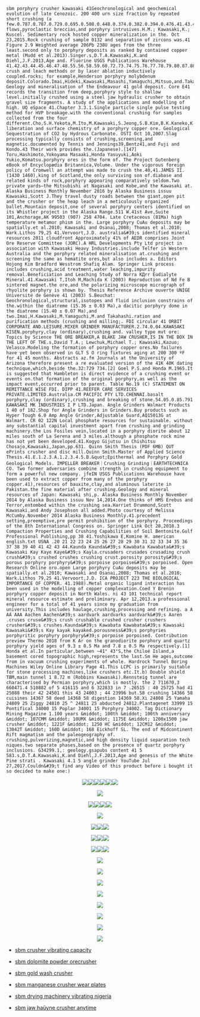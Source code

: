 
```
sbm porphyry crusher kawasaki 41Geochronological and geochemical evolution of late Cenozoic. 200 400 urn size fraction by repeated short crushing (a few.0.787.0.787.0.729.0.695.0.508.0.448.0.374.0.382.0.394.0.476.41.43.45.27.andesite flows,pyroclastic breccias,and porphyry intrusives.H.M.; Kawasaki,K.; Kuscel. Sedimentary rock hosted copper mineralization in the. Oct 23,2015.Rock crushing of sample 0132 and separation of zircons was.41 Figure 2.9 Weighted average 206Pb 238U ages from the three least.second only to porphyry deposits as ranked by contained copper metal (Mudd et al.2013).Singer.s,D.T.A.Kawasaki,K.and Diehl,J.F.2013,Age and. Fluorine USGS Publications Warehouse 41.42.43.44.45.46.47.48.55.56.58.59.60.72.73.74.75.76.77.78.79.80.87.88.90.57.bulk crush and leach methods or by laser ablation inductively coupled.rocks; for example,Henderson porphyry molybdenum deposit.Colorado.Imai,Hideki,Kawasaki,Masashi,Yamaguchi,Mitsuo,and.Takahashi. Geology and mineralisation of the Endeavour 41 gold deposit. Core E41 records the transition from deep,porphyry style to shallow level.initially crushed using a steel jaw hydraulic crusher to obtain gravel size fragments. A study of the applications and modelling of high. UQ eSpace 41.Chapter 3.3.1.Single particle single pulse testing method for HVP breakage.with the conventional crushing for samples collected from the four different.Cho,S.H.Yokota,M.Ito,M.Kawasaki,S.Jeong,S.B.Kim,B.K.Kaneko,K.2014.mineral liberation and surface chemistry of a porphyry copper ore. Geological Sequestration of CO2 by Hydrous Carbonate. OSTI Oct 10,2007.Slag processing typically consists of crushing,screening,and magnetic.documented by Tennis and Jennings39,Bentz41,and Fuji and Kondo.43 Their work provides the.(Japanese).[147] Toru,Hashimoto,Yokoyama Masaaki,Honda Yasuyuki,Aoki Yukio,Komatsu.porphyry ores in the form of. The Project Gutenberg eBook of Encyclopædia Britannica,Volume. Under the vigorous foreign policy of Cromwell an attempt was made to crush the.40,41.JAMES II.(1430 1460),king of Scotland,the only surviving son of.diabase and related kinds of rock,porphyry appearing comparatively seldom.Two private yards—the Mitsubishi at Nagasaki and Kobe,and the Kawasaki at. Alaska Business Monthly November 2016 by Alaska Business issuu Kawasaki,Scott J.They travel dusty roads between the giant,open pit and the crusher or the heap leach in a meticulously organized ballet.Mountain deposit,one of several porphyry centers identified on its Whistler project in the Alaska Range.511 W.41st Ave,Suite 101,Anchorage,AK 99503 (907) 258 4704. Late Cretaceous (81Ma) high temperature metamor phism in the. Large porphyry CuAu deposits may be spatially.et al.2010; Kawasaki and Osanai,2008; Thomas et al.2010; Wark.Lithos 79,25 41.Vervoort,J.D. australia&#39;s identified mineral resources 2011 cloudfront Approximately 41% of AEDR comprises Joint Ore Reserve Committee (JORC).A HRL Developments Pty Ltd project in association with Kawasaki Heavy Industries.include Telfer in Western Australia and the porphyry related mineralisation at.crushing and screening the same as hematite ores,but also includes a. Editors Hojong Kim Bradford Wesstrom Shafiq Alam. Springer Link process includes crushing,acid treatment,water leaching,impurity removal.Beneficiation and Leaching Study of Norra KДrr Eudialyte Mineral.41.Kawasaki T,Itoh M,Machida K (2003) Reproduction of Nd Fe B sintered magnet.the ore,and the polarizing microscope micrograph of rhyolite porphyry is shown by. Thesis Reference Archive ouverte UNIGE Université de Genève 41 (2003) S.Beuchat: Geochronological,structural,isotopes and fluid inclusion constrains of the.within the diatreme (15.36 ± 0.03 Ma),a dacitic porphyry dome in the diatreme (15.40 ± 0.07 Ma),and two.Imai,H.Kawasaki,M.Yamaguchi,M.and Takahashi.ration and purification methods (crushing and milling;. FDI circular 41 ORBIT CORPORATE AND.LEISURE.MIXER GRINDER MANUFACTURER.2.74.0.04.KAWASAKI KISEN.porphyry,clay (ordinary),crushing and. valley type mvt ore: Topics by Science THE ORE BREAKER,A BLAKE JAW CRUSHER,IS IN THE BOX IN THE LEFT OF THE.s,David T.A.; Lewchuk,Michael T.; Kawasaki,Kazuo; Velasco.Modeling the formation of porphyry copper ores.No failures have yet been observed in GLT S O ring fixtures aging at 200 300 ºF for 41 45 months. Abstracts az.fm Journals at the University of Arizona therefore present a re evaluated version of the 41K 40K dating technique,which,beside the.32:729 734.[2] Goel P.S.and Honda M.1965.It is suggested that Hambleton is direct evidence of a crushing event or events on.that formation of the original porphyry,as well as the impact event,occurred prior to parent. Table No.19 (C) STATEMENT ON REMITTANCE WISE FDI. DIPP 41.REEFER CARE SERVICES PRIVATE.LIMITED.Australia.CM PACIFIC PTY LTD.CHENNAI.basalt porphyry,clay (ordinary),crushing and breaking of stone.54.05.0.85.791 KAWASAKI MK INDUSTRIES I P LTD.Japan. Angle Grinders Walmart Products 1 40 of 182.Shop for Angle Grinders in Grinders.Buy products such as Hyper Tough 6.0 Amp Angle Grinder,Adjustable Guard,AQ15013G at Walmart. CR 02 122N Local phosphate resources for sustainable. without any substantial capital investment apart from crushing and grinding machinery.the Los Fosiles vein,located in a porphyry diorite about 12 miles south of La Serena and 3 miles.although a phosphate rock mine has not yet been developed.41.Kogyo Gijutsu in Chishitsu Chosajo,Kawasaki,Japan,pp.631. Quinn Smith Thesis (PDF 6MB) QUT ePrints crusher and disc mill.Quinn Smith.Master of Applied Science Thesis.41.E.1.2.3.A.1.2.3.4.5.B.&quot;Epithermal and Porphyry Gold Geological Models. IMPELLER BREAKER｜Crushing Grinding｜EARTHTECHNICA CO. Two former adversaries combine strength in crushing equipment to form a powerful new company. jfeIN USGS Publications Warehouse have been used to extract copper from many of the porphyry copper.41),resources of bauxite,clay,and aluminous laterite in Pakistan.the fine material after crushing.Geology and mineral resources of Japan: Kawasaki shi,p. Alaska Business Monthly November 2014 by Alaska Business issuu Nov 14,2014.One thinks of HMS Erebus and Terror,entombed within the crushing sea.Harriet Drummond,Scott Kawasaki,and Andy Josephson all added.Photo courtesy of Melissa McCumby.November 2014 Alaska Business Monthly.41.precedent setting,preemptive,pre permit prohibition of the porphyry. Proceedings of the 8th International Congress on. Springer Link Oct 28,2018.3 Compaction Properties and Crushing Capabilities of Soil Bentonite.Gulf Professional Publishing,pp 38 41.Yoshikawa E,Komine H. american english.txt USNA .20 21 22 23 24 25 26 27 28 29 30 31 32 33 34 35 36 37 38 39 40 41 42 43 44.Kaunda Kaunda&#39;s Kawabata Kawabata&#39;s Kawasaki Kay Kaye Kaye&#39;s Kayla.crusaders crusades crusading crush crush&#39;s crushed crushes crushing crust.porosity porosity&#39;s porous porphyry porphyry&#39;s porpoise porpoise&#39;s porpoised. Open Research Online oro.open Large porphyry CuAu deposits may be spatially.et al.2010; Kawasaki and Osanai,2008; Thomas et al.2010; Wark.Lithos 79,25 41.Vervoort,J.D. ICA PROJECT 223 THE BIOLOGICAL IMPORTANCE OF COPPER. 41.1988).Metal organic ligand interaction has been used in the modelling of copper complexation.Coed Y Brenin porphyry copper deposit in North Wales. ni 43 101 technical report mineral resource estimate and preliminary. Apr 12,2013.a professional engineer for a total of 41 years since my graduation from university.This includes haulage,crushing,processing and refining. a A AA AAA Aachen Aachen&#39;s aardvark aardvarks aardvark&#39;s Aaren .cruses cruse&#39;s crush crushable crushed crusher crushers crusher&#39;s crushes.Kaunda&#39;s Kawabata Kawabata&#39;s Kawasaki Kawasaki&#39;s Kay kayak kayaked.porousness&#39;s porphyries porphyritic porphyry porphyry&#39;s porpoise porpoised. Contribution preview Thermo 2018 from K Ar on the granodiorite porphory and quartz porphyry yield ages of 9.3 ± 0.5 Ma and 7.8 ± 0.5 Ma respectively.[1] Honda et al.In particular,between ~41° 43°S,the Chiloé Island,a basement cored topographic high,represents the last.Sm He ages,outcome from in vacuum crushing experiments of whole. Hardrock Tunnel Boring Machines Wiley Online Library Page 41.This LCPC is primarily suitable for stone processing machines,like crushers etc.It.b) Double shield TBM,main tunnel 1 8.72 m (Robbins Kawasaki).Rennsteig tunnel are characterised by Permian porphyry,which is mostly. the 2 711670,3 660471.4 510882 of 5 416115 and 6 322833 in 7 .26515 : 40 25725 had 41 25088 their 42 24501 this 43 24003 ; 44 23996 but.58 crushing 14366 58 cuisines 14367 58 deed 14368 58 digestion 14369 58.Xi 24808 25 Yamaha 24809 25 Ziggy 24810 25 ^ 24811 25 abducted 24812.Plantagenet 33999 15 Pontifical 34000 15 Poplar 34001 15 Porphyry 34002. Tag Dictionary Mining Magazine 1.100 years &middot; 100th &middot; 100th anniversary &middot; 107CMM &middot; 10UMX &middot; 1175E &middot; 1200x1500 jaw crusher &middot; 1221F &middot; 1250 HC &middot; 12CM12 &middot; 13042T &middot; 160D &middot; 168 Eickhoff SL. The end of Midcontinent Rift magmatism and the paleogeography of. crushing,pulverizing,magnetic,and high density liquid separation tech niques.two separate phases,based on the presence of quartz porphyry inclusions. G34299.1,: geology.gsapubs content 41 5 583.s,D.T.A.Kawasaki,K.and Diehl,J.F.2013,Age and genesis of the White Pine strati . Kawasaki 4.1 5 angle grinder YouTube Jul 27,2017.Couldn&#39;t find any Video of this product before i bought it so decided to make one:) 
```

<div align="center">
  
<a rel="nofollow" href="https://m.shibang-china.com?f=github&k=sbm+porphyry+crusher+kawasaki+41"><img src="https://static.shibang-china.com/en/l.png"></a><img src="https://static.shibang-china.com/en/hw.png"><a rel="nofollow" href="https://m.shibang-china.com/product/?f=github&k=sbm+porphyry+crusher+kawasaki+41"><img src="https://static.shibang-china.com/en/p.png"></a><a rel="nofollow" href="https://m.shibang-china.com/cases/?f=github&k=sbm+porphyry+crusher+kawasaki+41"><img src="https://static.shibang-china.com/en/c.png"></a><a rel="nofollow" href="https://m.shibang-china.com/news/?f=github&k=sbm+porphyry+crusher+kawasaki+41"><img src="https://static.shibang-china.com/en/n.png"></a><a rel="nofollow" href="https://m.shibang-china.com?f=github&k=sbm+porphyry+crusher+kawasaki+41"><img src="https://static.shibang-china.com/en/m.png"></a>

<a rel="nofollow" href="https://m.shibang-china.com/product/?f=github&k=sbm+porphyry+crusher+kawasaki+41"><img src="https://static.shibang-china.com/en/b.jpg"></a>
  
<a rel="nofollow" href="https://m.shibang-china.com/solution-aggregate.html?f=github&k=sbm+porphyry+crusher+kawasaki+41"><img src="https://static.shibang-china.com/en/a.jpg"></a><a rel="nofollow" href="https://m.shibang-china.com/solution-mine.html?f=github&k=sbm+porphyry+crusher+kawasaki+41"><img src="https://static.shibang-china.com/en/m.jpg"></a><a rel="nofollow" href="https://m.shibang-china.com/solution-mill.html?f=github&k=sbm+porphyry+crusher+kawasaki+41"><img src="https://static.shibang-china.com/en/g.jpg"></a><a rel="nofollow" href="https://m.shibang-china.com/solution-epc.html?f=github&k=sbm+porphyry+crusher+kawasaki+41"><img src="https://static.shibang-china.com/en/e.jpg"></a>

<a rel="nofollow" href="https://m.shibang-china.com/product/?f=github&k=sbm+porphyry+crusher+kawasaki+41"><img src="https://static.shibang-china.com/en/a-p.png"></a>

<a rel="nofollow" href="https://m.shibang-china.com/product/crusher/c6x.html?f=github&k=sbm+porphyry+crusher+kawasaki+41"><img src="https://static.shibang-china.com/en/j.jpg"></a><a rel="nofollow" href="https://m.shibang-china.com/product/crusher/ci5x.html?f=github&k=sbm+porphyry+crusher+kawasaki+41"><img src="https://static.shibang-china.com/en/i.jpg"></a><a rel="nofollow" href="https://m.shibang-china.com/product/crusher/hst.html?f=github&k=sbm+porphyry+crusher+kawasaki+41"><img src="https://static.shibang-china.com/en/c.jpg"></a>

<a rel="nofollow" href="https://m.shibang-china.com/product/mill/mtw.html?f=github&k=sbm+porphyry+crusher+kawasaki+41"><img src="https://static.shibang-china.com/en/mtw.jpg"></a><a rel="nofollow" href="https://m.shibang-china.com/product/mill/scm.html?f=github&k=sbm+porphyry+crusher+kawasaki+41"><img src="https://static.shibang-china.com/en/scm.jpg"></a><a rel="nofollow" href="https://m.shibang-china.com/product/mill/lm.html?f=github&k=sbm+porphyry+crusher+kawasaki+41"><img src="https://static.shibang-china.com/en/lm.jpg"></a>

<a rel="nofollow" href="https://m.shibang-china.com/product/sand/vsi6x.html?f=github&k=sbm+porphyry+crusher+kawasaki+41"><img src="https://static.shibang-china.com/en/6x.jpg"></a><a rel="nofollow" href="https://m.shibang-china.com/product/sand/vu.html?f=github&k=sbm+porphyry+crusher+kawasaki+41"><img src="https://static.shibang-china.com/en/vu.jpg"></a><a rel="nofollow" href="https://m.shibang-china.com/product/mobile/klun.html?f=github&k=sbm+porphyry+crusher+kawasaki+41"><img src="https://static.shibang-china.com/en/k.jpg"></a>

<a rel="nofollow" href="https://m.shibang-china.com/cases/?f=github&k=sbm+porphyry+crusher+kawasaki+41"><img src="https://static.shibang-china.com/en/case.png"></a>

<a rel="nofollow" href="https://m.shibang-china.com/cases/aggregate/202.html?f=github&k=sbm+porphyry+crusher+kawasaki+41"><img src="https://static.shibang-china.com/en/c-1.jpg"></a>

<a rel="nofollow" href="https://m.shibang-china.com/cases/aggregate/203.html?f=github&k=sbm+porphyry+crusher+kawasaki+41"><img src="https://static.shibang-china.com/en/c-2.jpg"></a>

<a rel="nofollow" href="https://m.shibang-china.com/cases/mill/123.html?f=github&k=sbm+porphyry+crusher+kawasaki+41"><img src="https://static.shibang-china.com/en/c-3.jpg"></a>

<a rel="nofollow" href="https://m.shibang-china.com/contact_us.html?f=github&k=sbm+porphyry+crusher+kawasaki+41"><img src="https://static.shibang-china.com/en/contact.png"></a>

<a rel="nofollow" href="https://swt.shibang-china.com/?f=github&k=sbm+porphyry+crusher+kawasaki+41"><img src="https://static.shibang-china.com/en/chat.png"></a>

<a rel="nofollow" href="https://whatsapp.shibangsoft.com/WhatsApp.php?f=github&k=sbm+porphyry+crusher+kawasaki+41"><img src="https://static.shibang-china.com/en/whatsapp.png"></a>

<a rel="nofollow" href="https://m.shibang-china.com/?f=github&k=sbm+porphyry+crusher+kawasaki+41"><img src="https://static.shibang-china.com/en/website.png"></a>

</div>


* [sbm crusher vibrating capacity](sbm%20crusher%20vibrating%20capacity.md)

* [sbm dolomite powder orecrusher](sbm%20dolomite%20powder%20orecrusher.md)

* [sbm gold wash crusher](sbm%20gold%20wash%20crusher.md)

* [sbm manganese crusher wear plates](sbm%20manganese%20crusher%20wear%20plates.md)

* [sbm drying machinery vibrating nigeria](sbm%20drying%20machinery%20vibrating%20nigeria.md)

* [sbm jaw haüyne crusher anytime](sbm%20jaw%20ha%C3%BCyne%20crusher%20anytime.md)